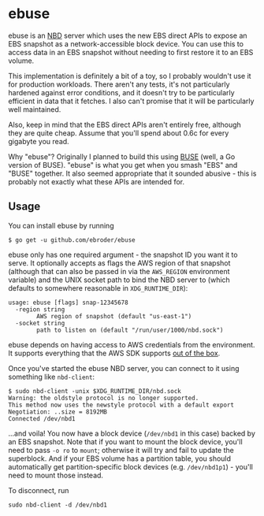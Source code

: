 # ebuse

ebuse is an [NBD][] server which uses the new EBS direct APIs to expose an EBS
snapshot as a network-accessible block device. You can use this to access data
in an EBS snapshot without needing to first restore it to an EBS volume.

This implementation is definitely a bit of a toy, so I probably wouldn't use it
for production workloads. There aren't any tests, it's not particularly hardened
against error conditions, and it doesn't try to be particularly efficient in
data that it fetches. I also can't promise that it will be particularly well
maintained.

Also, keep in mind that the EBS direct APIs aren't entirely free, although they
are quite cheap. Assume that you'll spend about 0.6c for every gigabyte you
read.

Why "ebuse"? Originally I planned to build this using [BUSE][] (well, a Go
version of BUSE). "ebuse" is what you get when you smash "EBS" and "BUSE"
together. It also seemed appropriate that it sounded abusive - this is probably
not exactly what these APIs are intended for.

## Usage

You can install ebuse by running

```
$ go get -u github.com/ebroder/ebuse
```

ebuse only has one required argument - the snapshot ID you want it to serve. It
optionally accepts as flags the AWS region of that snapshot (although that can
also be passed in via the `AWS_REGION` environment variable) and the UNIX socket
path to bind the NBD server to (which defaults to somewhere reasonable in
`XDG_RUNTIME_DIR`):

```
usage: ebuse [flags] snap-12345678
  -region string
    	AWS region of snapshot (default "us-east-1")
  -socket string
    	path to listen on (default "/run/user/1000/nbd.sock")
```

ebuse depends on having access to AWS credentials from the environment. It
supports everything that the AWS SDK supports [out of the box][AWS credentials].

Once you've started the ebuse NBD server, you can connect to it using something
like `nbd-client`:

```
$ sudo nbd-client -unix $XDG_RUNTIME_DIR/nbd.sock
Warning: the oldstyle protocol is no longer supported.
This method now uses the newstyle protocol with a default export
Negotiation: ..size = 8192MB
Connected /dev/nbd1
```

...and voila! You now have a block device (`/dev/nbd1` in this case) backed by
an EBS snapshot. Note that if you want to mount the block device, you'll need to
pass `-o ro` to `mount`; otherwise it will try and fail to update the
superblock. And if your EBS volume has a partition table, you should
automatically get partition-specific block devices (e.g. `/dev/nbd1p1`) - you'll
need to mount those instead.

To disconnect, run

```
sudo nbd-client -d /dev/nbd1
```

[NBD]: https://en.wikipedia.org/wiki/Network_block_device
[BUSE]: https://github.com/acozzette/BUSE
[AWS credentials]: https://docs.aws.amazon.com/sdk-for-go/api/#hdr-Configuring_Credentials
